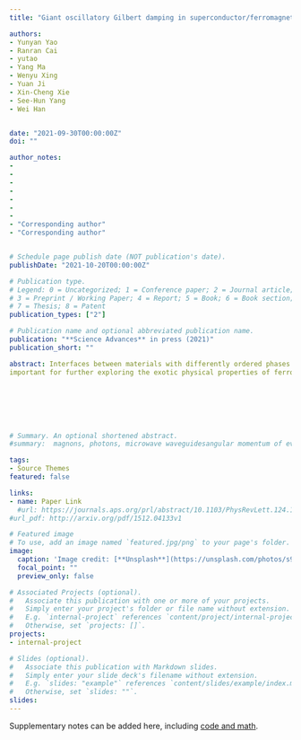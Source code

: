 ```yaml
---
title: "Giant oscillatory Gilbert damping in superconductor/ferromagnet/superconductor junctions"

authors:
- Yunyan Yao
- Ranran Cai
- yutao
- Yang Ma 
- Wenyu Xing
- Yuan Ji
- Xin-Cheng Xie
- See-Hun Yang
- Wei Han


date: "2021-09-30T00:00:00Z"
doi: ""

author_notes:
- 
-
-
-
-
-
-
- "Corresponding author"
- "Corresponding author"


# Schedule page publish date (NOT publication's date).
publishDate: "2021-10-20T00:00:00Z"

# Publication type.
# Legend: 0 = Uncategorized; 1 = Conference paper; 2 = Journal article;
# 3 = Preprint / Working Paper; 4 = Report; 5 = Book; 6 = Book section;
# 7 = Thesis; 8 = Patent
publication_types: ["2"]

# Publication name and optional abbreviated publication name.
publication: "**Science Advances** in press (2021)"
publication_short: ""

abstract: Interfaces between materials with differently ordered phases present unique opportunities for exotic physical properties, especially the interplay between ferromagnetism and superconductivity in the ferromagnet/superconductor heterostructures. The investigation of zero- and pi-junctions has been of particular interest for both fundamental physical science and emerging technologies. Here, we report the experimental observation of giant oscillatory Gilbert damping in the superconducting Nb/NiFe/Nb junctions with respect to the NiFe thickness. This observation suggests an unconventional spin pumping and relaxation via zero-energy Andreev bound states that exist only in the Nb/NiFe/Nb pi-junctions, but not in the Nb/NiFe/Nb zero-junctions. Our findings could be
important for further exploring the exotic physical properties of ferromagnet/superconductor heterostructures, and potential applications of ferromagnet pi-junctions in quantum computing, such as half quantum flux qubits.







# Summary. An optional shortened abstract.
#summary:  magnons, photons, microwave waveguidesangular momentum of evanescent field, noncontact pumping of electron spin, evanescent stray fields.

tags:
- Source Themes
featured: false

links:
- name: Paper Link
  #url: https://journals.aps.org/prl/abstract/10.1103/PhysRevLett.124.107202
#url_pdf: http://arxiv.org/pdf/1512.04133v1

# Featured image
# To use, add an image named `featured.jpg/png` to your page's folder. 
image:
  caption: 'Image credit: [**Unsplash**](https://unsplash.com/photos/s9CC2SKySJM)'
  focal_point: ""
  preview_only: false

# Associated Projects (optional).
#   Associate this publication with one or more of your projects.
#   Simply enter your project's folder or file name without extension.
#   E.g. `internal-project` references `content/project/internal-project/index.md`.
#   Otherwise, set `projects: []`.
projects:
- internal-project

# Slides (optional).
#   Associate this publication with Markdown slides.
#   Simply enter your slide deck's filename without extension.
#   E.g. `slides: "example"` references `content/slides/example/index.md`.
#   Otherwise, set `slides: ""`.
slides:
---
```


Supplementary notes can be added here, including [code and math](https://sourcethemes.com/academic/docs/writing-markdown-latex/).
